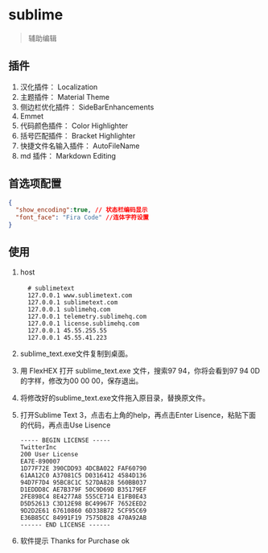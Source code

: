 # sublime

> 辅助编辑

## 插件

1. 汉化插件： Localization
2. 主题插件： Material Theme
3. 侧边栏优化插件： SideBarEnhancements
4. Emmet
5. 代码颜色插件： Color Highlighter
6. 括号匹配插件： Bracket Highlighter
7. 快捷文件名输入插件： AutoFileName
8. md 插件： Markdown Editing

## 首选项配置

``` json
{
  "show_encoding":true, // 状态栏编码显示
  "font_face": "Fira Code" //连体字符设置
}
```

## 使用

1. host

    ``` shell
      # sublimetext　
      127.0.0.1 www.sublimetext.com
      127.0.0.1 sublimetext.com
      127.0.0.1 sublimehq.com
      127.0.0.1 telemetry.sublimehq.com
      127.0.0.1 license.sublimehq.com
      127.0.0.1 45.55.255.55
      127.0.0.1 45.55.41.223
    ```

2. sublime_text.exe文件复制到桌面。

3. 用 FlexHEX 打开 sublime_text.exe 文件，搜索97 94，你将会看到97 94 0D的字样，修改为00 00 00，保存退出。

4. 将修改好的sublime_text.exe文件拖入原目录，替换原文件。

5. 打开Sublime Text 3，点击右上角的help，再点击Enter Lisence，粘贴下面的代码，再点击Use Lisence

    ```shell
    ----- BEGIN LICENSE -----
    TwitterInc
    200 User License
    EA7E-890007
    1D77F72E 390CDD93 4DCBA022 FAF60790
    61AA12C0 A37081C5 D0316412 4584D136
    94D7F7D4 95BC8C1C 527DA828 560BB037
    D1EDDD8C AE7B379F 50C9D69D B35179EF
    2FE898C4 8E4277A8 555CE714 E1FB0E43
    D5D52613 C3D12E98 BC49967F 7652EED2
    9D2D2E61 67610860 6D338B72 5CF95C69
    E36B85CC 84991F19 7575D828 470A92AB
    ------ END LICENSE ------
    ```

6. 软件提示 Thanks for Purchase ok
